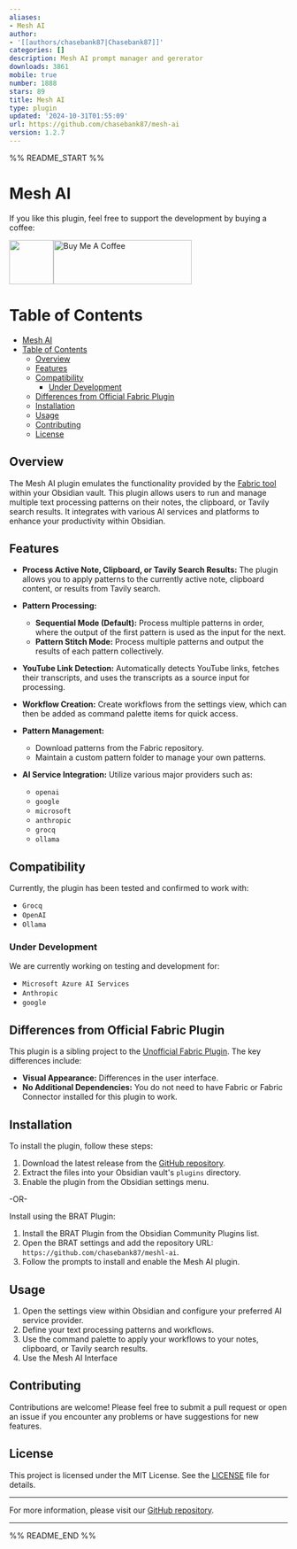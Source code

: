 ```yaml
---
aliases:
- Mesh AI
author:
- '[[authors/chasebank87|Chasebank87]]'
categories: []
description: Mesh AI prompt manager and gererator
downloads: 3861
mobile: true
number: 1888
stars: 89
title: Mesh AI
type: plugin
updated: '2024-10-31T01:55:09'
url: https://github.com/chasebank87/mesh-ai
version: 1.2.7
---
```


%% README_START %%


# Mesh AI

If you like this plugin, feel free to support the development by buying a coffee:

<div>

<img src="https://raw.githubusercontent.com/chasebank87/mesh-ai/HEAD/bmc_qr.png" height=80px><a href="https://www.buymeacoffee.com/chasebank87" target="_blank"><img src="https://cdn.buymeacoffee.com/buttons/v2/default-violet.png" alt="Buy Me A Coffee" style="height: 80px !important;width: 250px !important;" ></a>

</div>

# Table of Contents
- [Mesh AI](#mesh-ai)
- [Table of Contents](#table-of-contents)
  - [Overview](#overview)
  - [Features](#features)
  - [Compatibility](#compatibility)
    - [Under Development](#under-development)
  - [Differences from Official Fabric Plugin](#differences-from-official-fabric-plugin)
  - [Installation](#installation)
  - [Usage](#usage)
  - [Contributing](#contributing)
  - [License](#license)

## Overview

The Mesh AI plugin emulates the functionality provided by the [Fabric tool](https://github.com/danielmiessler/fabric) within your Obsidian vault. This plugin allows users to run and manage multiple text processing patterns on their notes, the clipboard, or Tavily search results. It integrates with various AI services and platforms to enhance your productivity within Obsidian.

## Features

- **Process Active Note, Clipboard, or Tavily Search Results:** The plugin allows you to apply patterns to the currently active note, clipboard content, or results from Tavily search.
  
- **Pattern Processing:**
  - **Sequential Mode (Default):** Process multiple patterns in order, where the output of the first pattern is used as the input for the next.
  - **Pattern Stitch Mode:** Process multiple patterns and output the results of each pattern collectively.

- **YouTube Link Detection:** Automatically detects YouTube links, fetches their transcripts, and uses the transcripts as a source input for processing.

- **Workflow Creation:** Create workflows from the settings view, which can then be added as command palette items for quick access.

- **Pattern Management:**
  - Download patterns from the Fabric repository.
  - Maintain a custom pattern folder to manage your own patterns.

- **AI Service Integration:** Utilize various major providers such as:
  - `openai`
  - `google`
  - `microsoft`
  - `anthropic`
  - `grocq`
  - `ollama`

## Compatibility

Currently, the plugin has been tested and confirmed to work with:
- `Grocq`
- `OpenAI`
- `Ollama`

### Under Development

We are currently working on testing and development for:
- `Microsoft Azure AI Services`
- `Anthropic`
- `google`

## Differences from Official Fabric Plugin

This plugin is a sibling project to the [Unofficial Fabric Plugin](https://github.com/chasebank87/unofficial-fabric-plugin). The key differences include:
- **Visual Appearance:** Differences in the user interface.
- **No Additional Dependencies:** You do not need to have Fabric or Fabric Connector installed for this plugin to work.

## Installation

To install the plugin, follow these steps:
1. Download the latest release from the [GitHub repository](https://github.com/chasebank87/unofficial-fabric-plugin).
2. Extract the files into your Obsidian vault's `plugins` directory.
3. Enable the plugin from the Obsidian settings menu.

-OR-

Install using the BRAT Plugin:
 
1. Install the BRAT Plugin from the Obsidian Community Plugins list.
2. Open the BRAT settings and add the repository URL: `https://github.com/chasebank87/meshl-ai`.
3. Follow the prompts to install and enable the Mesh AI plugin.

## Usage

1. Open the settings view within Obsidian and configure your preferred AI service provider.
2. Define your text processing patterns and workflows.
3. Use the command palette to apply your workflows to your notes, clipboard, or Tavily search results.
4. Use the Mesh AI Interface

## Contributing

Contributions are welcome! Please feel free to submit a pull request or open an issue if you encounter any problems or have suggestions for new features.

## License

This project is licensed under the MIT License. See the [LICENSE](https://github.com/chasebank87/mesh-ai/blob/main/LICENSE) file for details.

---

For more information, please visit our [GitHub repository](https://github.com/chasebank87/mesh-ai).

---

%% README_END %%